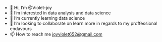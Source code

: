 - 👋 Hi, I’m @Violet-joy
- 👀 I’m interested in data analysis and data science
- 🌱 I’m currently learning data science 
- 💞️ I’m looking to collaborate on learn more in regards to my proffessional endavours
- 📫 How to reach me joyviolet652@gmail.com
  


<!---
Violet-joy/Violet-joy is a ✨ special ✨ repository because its `README.md` (this file) appears on your GitHub profile.
You can click the Preview link to take a look at your changes.
--->
